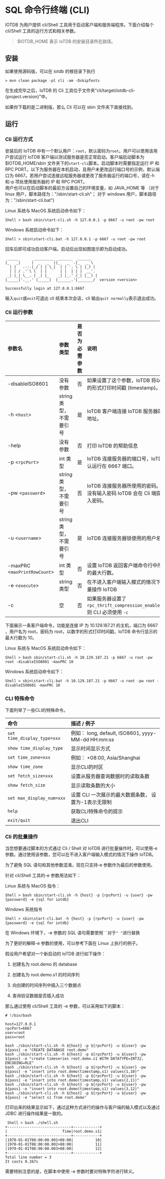 <!--

    Licensed to the Apache Software Foundation (ASF) under one
    or more contributor license agreements.  See the NOTICE file
    distributed with this work for additional information
    regarding copyright ownership.  The ASF licenses this file
    to you under the Apache License, Version 2.0 (the
    "License"); you may not use this file except in compliance
    with the License.  You may obtain a copy of the License at
    
        http://www.apache.org/licenses/LICENSE-2.0
    
    Unless required by applicable law or agreed to in writing,
    software distributed under the License is distributed on an
    "AS IS" BASIS, WITHOUT WARRANTIES OR CONDITIONS OF ANY
    KIND, either express or implied.  See the License for the
    specific language governing permissions and limitations
    under the License.

-->

# SQL 命令行终端 (CLI)

IOTDB 为用户提供 cli/Shell 工具用于启动客户端和服务端程序。下面介绍每个 cli/Shell 工具的运行方式和相关参数。
> \$IOTDB\_HOME 表示 IoTDB 的安装目录所在路径。

## 安装
如果使用源码版，可以在 iotdb 的根目录下执行

```shell
> mvn clean package -pl cli -am -DskipTests
```

在生成完毕之后，IoTDB 的 Cli 工具位于文件夹"cli/target/iotdb-cli-{project.version}"中。

如果你下载的是二进制版，那么 Cli 可以在 sbin 文件夹下直接找到。

## 运行

### Cli 运行方式
安装后的 IoTDB 中有一个默认用户：`root`，默认密码为`root`。用户可以使用该用户尝试运行 IoTDB 客户端以测试服务器是否正常启动。客户端启动脚本为$IOTDB_HOME/sbin 文件夹下的`start-cli`脚本。启动脚本时需要指定运行 IP 和 RPC PORT。以下为服务器在本机启动，且用户未更改运行端口号的示例，默认端口为 6667。若用户尝试连接远程服务器或更改了服务器运行的端口号，请在-h 和-p 项处使用服务器的 IP 和 RPC PORT。<br>
用户也可以在启动脚本的最前方设置自己的环境变量，如 JAVA_HOME 等 （对于 linux 用户，脚本路径为："/sbin/start-cli.sh"； 对于 windows 用户，脚本路径为："/sbin/start-cli.bat")

Linux 系统与 MacOS 系统启动命令如下：

```shell
Shell > bash sbin/start-cli.sh -h 127.0.0.1 -p 6667 -u root -pw root
```
Windows 系统启动命令如下：

```shell
Shell > sbin\start-cli.bat -h 127.0.0.1 -p 6667 -u root -pw root
```
回车后即可成功启动客户端。启动后出现如图提示即为启动成功。

```
 _____       _________  ______   ______
|_   _|     |  _   _  ||_   _ `.|_   _ \
  | |   .--.|_/ | | \_|  | | `. \ | |_) |
  | | / .'`\ \  | |      | |  | | |  __'.
 _| |_| \__. | _| |_    _| |_.' /_| |__) |
|_____|'.__.' |_____|  |______.'|_______/  version <version>

Successfully login at 127.0.0.1:6667
```
输入`quit`或`exit`可退出 cli 结束本次会话，cli 输出`quit normally`表示退出成功。

### Cli 运行参数

|参数名|参数类型|是否为必需参数| 说明| 例子 |
|:---|:---|:---|:---|:---|
|-disableISO8601 |没有参数 | 否 |如果设置了这个参数，IoTDB 将以数字的形式打印时间戳 (timestamp)。|-disableISO8601|
|-h <`host`> |string 类型，不需要引号|是|IoTDB 客户端连接 IoTDB 服务器的 IP 地址。|-h 10.129.187.21|
|-help|没有参数|否|打印 IoTDB 的帮助信息|-help|
|-p <`rpcPort`>|int 类型|是|IoTDB 连接服务器的端口号，IoTDB 默认运行在 6667 端口。|-p 6667|
|-pw <`password`>|string 类型，不需要引号|否|IoTDB 连接服务器所使用的密码。如果没有输入密码 IoTDB 会在 Cli 端提示输入密码。|-pw root|
|-u <`username`>|string 类型，不需要引号|是|IoTDB 连接服务器锁使用的用户名。|-u root|
|-maxPRC <`maxPrintRowCount`>|int 类型|否|设置 IoTDB 返回客户端命令行中所显示的最大行数。|-maxPRC 10|
|-e <`execute`> |string 类型|否|在不进入客户端输入模式的情况下，批量操作 IoTDB|-e "show databases"|
|-c | 空 | 否 | 如果服务器设置了 `rpc_thrift_compression_enable=true`, 则 CLI 必须使用 `-c` | -c |

下面展示一条客户端命令，功能是连接 IP 为 10.129.187.21 的主机，端口为 6667 ，用户名为 root，密码为 root，以数字的形式打印时间戳，IoTDB 命令行显示的最大行数为 10。

Linux 系统与 MacOS 系统启动命令如下：

```shell
Shell > bash sbin/start-cli.sh -h 10.129.187.21 -p 6667 -u root -pw root -disableISO8601 -maxPRC 10
```
Windows 系统启动命令如下：

```shell
Shell > sbin\start-cli.bat -h 10.129.187.21 -p 6667 -u root -pw root -disableISO8601 -maxPRC 10
```

### CLI 特殊命令
下面列举了一些CLI的特殊命令。

| 命令 | 描述 / 例子 |
|:---|:---|
| `set time_display_type=xxx` | 例如： long, default, ISO8601, yyyy-MM-dd HH:mm:ss |
| `show time_display_type` | 显示时间显示方式 |
| `set time_zone=xxx` | 例如： +08:00, Asia/Shanghai |
| `show time_zone` | 显示CLI的时区 |
| `set fetch_size=xxx` | 设置从服务器查询数据时的读取条数 |
| `show fetch_size` |  显示读取条数的大小 |
| `set max_display_num=xxx` | 设置 CLI 一次展示的最大数据条数， 设置为-1表示无限制 |
| `help` | 获取CLI特殊命令的提示 |
| `exit/quit` | 退出CLI |


### Cli 的批量操作
当您想要通过脚本的方式通过 Cli / Shell 对 IoTDB 进行批量操作时，可以使用-e 参数。通过使用该参数，您可以在不进入客户端输入模式的情况下操作 IoTDB。

为了避免 SQL 语句和其他参数混淆，现在只支持-e 参数作为最后的参数使用。

针对 cli/Shell 工具的-e 参数用法如下：

Linux 系统与 MacOS 指令：

```shell
Shell > bash sbin/start-cli.sh -h {host} -p {rpcPort} -u {user} -pw {password} -e {sql for iotdb}
```

Windows 系统指令
```shell
Shell > sbin\start-cli.bat -h {host} -p {rpcPort} -u {user} -pw {password} -e {sql for iotdb}
```

在 Windows 环境下，-e 参数的 SQL 语句需要使用` `` `对于`" "`进行替换

为了更好的解释-e 参数的使用，可以参考下面在 Linux 上执行的例子。

假设用户希望对一个新启动的 IoTDB 进行如下操作：

1. 创建名为 root.demo 的 database

2. 创建名为 root.demo.s1 的时间序列

3. 向创建的时间序列中插入三个数据点

4. 查询验证数据是否插入成功

那么通过使用 cli/Shell 工具的 -e 参数，可以采用如下的脚本：

```shell
# !/bin/bash

host=127.0.0.1
rpcPort=6667
user=root
pass=root

bash ./sbin/start-cli.sh -h ${host} -p ${rpcPort} -u ${user} -pw ${pass} -e "CREATE DATABASE root.demo"
bash ./sbin/start-cli.sh -h ${host} -p ${rpcPort} -u ${user} -pw ${pass} -e "create timeseries root.demo.s1 WITH DATATYPE=INT32, ENCODING=RLE"
bash ./sbin/start-cli.sh -h ${host} -p ${rpcPort} -u ${user} -pw ${pass} -e "insert into root.demo(timestamp,s1) values(1,10)"
bash ./sbin/start-cli.sh -h ${host} -p ${rpcPort} -u ${user} -pw ${pass} -e "insert into root.demo(timestamp,s1) values(2,11)"
bash ./sbin/start-cli.sh -h ${host} -p ${rpcPort} -u ${user} -pw ${pass} -e "insert into root.demo(timestamp,s1) values(3,12)"
bash ./sbin/start-cli.sh -h ${host} -p ${rpcPort} -u ${user} -pw ${pass} -e "select s1 from root.demo"
```

打印出来的结果显示如下，通过这种方式进行的操作与客户端的输入模式以及通过 JDBC 进行操作结果是一致的。

```shell
 Shell > bash ./shell.sh 
+-----------------------------+------------+
|                         Time|root.demo.s1|
+-----------------------------+------------+
|1970-01-01T08:00:00.001+08:00|          10|
|1970-01-01T08:00:00.002+08:00|          11|
|1970-01-01T08:00:00.003+08:00|          12|
+-----------------------------+------------+
Total line number = 3
It costs 0.267s
```

需要特别注意的是，在脚本中使用 -e 参数时要对特殊字符进行转义。

